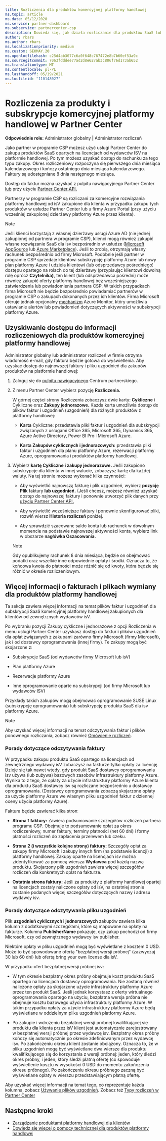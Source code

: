 ```yaml
---
title: Rozliczenia dla produktów komercyjnej platformy handlowej
ms.topic: article
ms.date: 05/12/2020
ms.service: partner-dashboard
ms.subservice: partnercenter-csp
description: Dowiedz się, jak działa rozliczanie dla produktów SaaS lub subskrypcji isv saas zakupionych dla klientów na platformie handlowej w Partner Center.
author: rbars
ms.author: rbars
ms.localizationpriority: medium
ms.custom: SEOMAY.20
ms.openlocfilehash: c25d4ab3077c6a0f648c767472e8b7b60ef53a9c
ms.sourcegitcommit: 7063fdddee77ad2d8e627ab3c806f76d173ab652
ms.translationtype: MT
ms.contentlocale: pl-PL
ms.lasthandoff: 05/19/2021
ms.locfileid: "110148027"
---
```

# <a name="billing-for-commercial-marketplace-products-and-subscriptions-in-partner-center"></a>Rozliczenia za produkty i subskrypcje komercyjnej platformy handlowej w Partner Center


**Odpowiednie role:** Administrator globalny | Administrator rozliczeń

Jako partner w programie CSP możesz użyć usługi Partner Center do zakupu produktów SaaS opartych na licencjach od wydawców ISV na platformie handlowej. Po tym możesz uzyskać dostęp do rachunku za tego typu zakupy. Okres rozliczeniowy rozpoczyna się pierwszego dnia miesiąca kalendarzowego i kończy ostatniego dnia miesiąca kalendarzowego. Faktury są udostępniane 8 dnia następnego miesiąca.

Dostęp do faktur można uzyskać z pulpitu nawigacyjnego Partner Center [lub](https://partner.microsoft.com/dashboard/) przy użyciu [Partner Center API.](/partner-center/develop/)

Partnerzy w programie CSP są rozliczani za komercyjne rozwiązania platformy handlowej od isV zakupione dla klienta w przypadku zakupu tych produktów w usłudze Partner Center lub u firmy Azure Portal (przy użyciu wcześniej zakupionej dzierżawy platformy Azure przez klienta).

>[!NOTE]
>Jeśli klienci korzystają z własnej dzierżawy usługi Azure AD (nie jednej zakupionej od partnera w programie CSP), klienci mogą również zakupić własne rozwiązanie SaaS dla isv bezpośrednio w usłudze ([Microsoft AppSource](https://appsource.microsoft.com/) lub [Azure Marketplace](https://azuremarketplace.microsoft.com/)). Jeśli to zrobią, otrzymają własny rachunek bezpośrednio od firmy Microsoft. Podobnie jeśli partner w programie CSP sprzedaje klientowi subskrypcję platformy Azure lub nowy plan [](/azure/role-based-access-control/built-in-roles) platformy Azure i udziela klientowi (lub odsprzedawcy pośredniego) dostępu opartego na rolach do tej dzierżawy (przypisując klientowi dowolną rolę oprócz **Czytelnika),** ten klient (lub odsprzedawca pośredni) może również zakupić oferty platformy handlowej bez wcześniejszego zatwierdzenia lub powiadomienia partnera CSP. W takich przypadkach firma Microsoft nie będzie bezpośrednio powiadamiać partnerów w programie CSP o zakupach dokonanych przez ich klientów. Firma Microsoft oferuje jednak opcjonalny [mechanizm](/azure/azure-monitor/platform/alerts-activity-log) Azure Monitor, który umożliwia ustawianie alertów lub powiadomień dotyczących aktywności w subskrypcji platformy Azure.

## <a name="access-billing-information-for-commercial-marketplace-products"></a>Uzyskiwanie dostępu do informacji rozliczeniowych dla produktów komercyjnej platformy handlowej

Administrator globalny lub administrator rozliczeń w firmie otrzyma wiadomość e-mail, gdy faktura będzie gotowa do wyświetlenia. Aby uzyskać dostęp do najnowszej faktury i pliku uzgodnień dla zakupów produktów na platformie handlowej:

1. Zaloguj się do [pulpitu nawigacyjnego](https://partner.microsoft.com/dashboard/) Centrum partnerskiego.

2. Z menu Partner Center wybierz pozycję **Rozliczenia.** 

    W górnej części strony Rozliczenia zobaczysz dwie karty: **Cykliczne** i Cykliczne oraz **Zakupy jednorazowe.** Każda karta umożliwia dostęp do plików faktur i uzgodnień (uzgodnień) dla różnych produktów z platformy handlowej:

    - **Karta** Cykliczne: przedstawia pliki faktur i uzgodnień dla subskrypcji związanych z usługami Office 365, Microsoft 365, Dynamics 365, Azure Active Directory, Power BI Pro i Microsoft Azure.

    - **Karta Zakupów cyklicznych i jednorazowych:** przedstawia pliki faktur i uzgodnień dla planu platformy Azure, rezerwacji platformy Azure, oprogramowania i produktów platformy handlowej.
  
3. Wybierz **kartę Cykliczne i zakupy jednorazowe.** Jeśli zakupiono subskrypcje dla klienta w innej walucie, zobaczysz kartę dla każdej waluty. Na tej stronie możesz wykonać kilka czynności:

    - Aby wyświetlić najnowszą fakturę i plik uzgodnień, wybierz **pozycję Plik** faktury **lub uzgodnień.** (Jeśli chcesz, możesz również uzyskać dostęp do najnowszej faktury i ponownie utworzyć plik danych przy [użyciu Partner Center API.](/partner-center/develop/)

    - Aby wyświetlić wcześniejsze faktury i ponownie skonfigurować pliki, rozwiń wiersz **Historia rozliczeń** poniżej.

    - Aby sprawdzić szacowane saldo konta lub rachunek w dowolnym momencie na podstawie najnowszej aktywności konta, wybierz link w obszarze **nagłówka Oszacowania.**  

    >[!NOTE]
    > Gdy opublikujemy rachunek 8 dnia miesiąca, będzie on obejmować podatki oraz wszelkie inne odpowiednie opłaty i środki. Oznacza to, że końcowa kwota do płatności może różnić się od kwoty, która będzie się różnić w okresie rozliczeniowym.

## <a name="more-about-invoices-and-recon-files-for-commercial-marketplace-products"></a>Więcej informacji o fakturach i plikach wymiany dla produktów platformy handlowej

Ta sekcja zawiera więcej informacji na temat plików faktur i uzgodnień dla subskrypcji SaaS komercyjnej platformy handlowej zakupionych dla klientów od zewnętrznych wydawców isV.

Po wybraniu  pozycji Zakupy cykliczne i  jednorazowe z opcji Rozliczenia w menu usługi Partner Center uzyskasz dostęp do faktur i plików uzgodnień dla opłat związanych z zakupami zarówno firmy Microsoft (firmy Microsoft), jak i od dostawcy oprogramowania (innej firmy). Te zakupy mogą być skojarzone z:

- Subskrypcje SaaS (od wydawców firmy Microsoft lub isV)

- Plan platformy Azure

- Rezerwacje platformy Azure

- Inne oprogramowanie oparte na subskrypcji (od firmy Microsoft lub wydawców ISV)

Przykłady takich zakupów mogą obejmować oprogramowanie SUSE Linux (subskrypcję oprogramowania) lub subskrypcję produktu SaaS dla isv platformy Azure.

>[!NOTE]
> Aby uzyskać więcej informacji na temat odczytywania faktur i plików ponownego rozliczania, zobacz również [Omówienie rozliczeń](billing.md).

### <a name="tips-on-reading-your-invoice"></a>Porady dotyczące odczytywania faktury

W przypadku zakupu produktu SaaS opartego na licencjach od zewnętrznego wydawcy isV zobaczysz na fakturze tylko opłaty za licencję. Dzieje się tak nawet wtedy, gdy produkt SaaS dostawcy oprogramowania isv używa (lub zużywa) bazowych zasobów infrastruktury platformy Azure. Wynika to z tego, że opłaty za użycie infrastruktury platformy Azure klienta dla produktu SaaS dostawcy isv są rozliczane bezpośrednio u dostawcy oprogramowania. (Dostawcy oprogramowania zobaczą skojarzone opłaty za użycie platformy Azure we własnym pliku uzgodnień faktur z dziennej oceny użycia platformy Azure).

Faktura będzie zawierać kilka stron:

- **Strona 1 faktury:** Zawiera podsumowanie szczegółów rozliczeń partnera programu CSP. Obejmuje to podsumowanie opłat za okres rozliczeniowy, numer faktury, terminy płatności (net 60 dni) i formy płatności rozliczeń do zapłacenia przelewem lub czeku.

- **Strona 2 (i wszystkie kolejne strony) faktury:** Szczegóły opłat za zakupy firmy Microsoft i zakupy innych firm (na podstawie licencji) z platformy handlowej. Zakupy oparte na licencjach isv można zidentyfikować za pomocą wiersza **Wydawca** pod każdą nazwą produktu. Skojarzony plik uzgodnień zawiera więcej szczegółów rozliczeń dla konkretnych opłat na fakturze.

- **Ostatnia strona faktury:** Jeśli za produkty z platformy handlowej opartej na licencjach zostały naliczone opłaty od isV, na ostatniej stronie zostanie podanych więcej szczegółów dotyczących nazwy i adresu wydawcy isv.

### <a name="tips-on-reading-your-reconciliation-file"></a>Porady dotyczące odczytywania pliku uzgodnień

Plik **uzgodnień cyklicznych i jednorazowych** zakupów zawiera kilka kolumn z dodatkowymi szczegółami, które są mapowane na opłaty na fakturze. Kolumna **PublisherName** pokazuje, czy zakup pochodzi od firmy Microsoft, czy od zewnętrznego wydawcy isv publisher.

Niektóre opłaty w pliku uzgodnień mogą być wyświetlane z kosztem 0 USD. Może to być spowodowane ofertą "bezpłatnej wersji próbnej" (zazwyczaj 30 lub 60 dni) lub ofertą bring your own license dla isV.

W przypadku ofert bezpłatnej wersji próbnej isv:

- W tym okresie bezpłatny okres próbny obejmuje koszt produktu SaaS opartego na licencjach dostawcy oprogramowania. Nie zostaną również naliczone opłaty za skojarzone użycie infrastruktury platformy Azure przez ten produkt SaaS.  Jeśli jednak korzystasz z oferty wirtualnego oprogramowania opartego na użyciu, bezpłatna wersja próbna nie obejmuje kosztu bazowego użycia infrastruktury platformy Azure. W takim przypadku opłaty za użycie infrastruktury platformy Azure będą wyświetlane w oddzielnym pliku uzgodnień platformy Azure.

- Po zakupie i wdrożeniu bezpłatnej wersji próbnej kwalifikującej się produktu dla klienta przez isV klient jest automatycznie zarejestrowany w bezpłatnej wersji próbnej przez wydawcę isv. Bezpłatny okres próbny kończy się automatycznie po okresie zdefiniowanym przez wydawcę isv. Po zakończeniu okresu klient zostanie obciążony. Oznacza to, że w pliku uzgodnień mogą być wyświetlane dwa wiersze dla produktu kwalifikującego się do korzystania z wersji próbnej: jeden, który śledzi okres próbny, i jeden, który śledzi płatną ofertę (co spowoduje wyświetlenie kosztu w wysokości 0 USD do momentu zakończenia okresu próbnego). Po zakończeniu okresu próbnego zaczną być wyświetlane opłaty w wierszu przedstawiającym płatną ofertę. 

Aby uzyskać więcej informacji na temat tego, co reprezentuje każda kolumna, zobacz [Używanie plików uzgodnień](use-the-reconciliation-files.md). Zobacz też [Typy rozliczeń w Partner Center](./billing-basics.md)

## <a name="next-steps"></a>Następne kroki

- [Zarządzanie produktami platformy handlowej dla klientów](csp-commercial-marketplace-manage.md)
- [Dowiedz się więcej o pomocy technicznej dla produktów platformy handlowej](csp-commercial-marketplace-support.md)